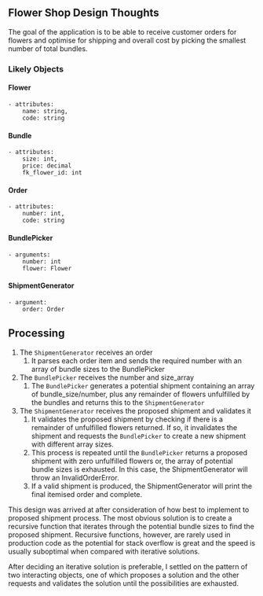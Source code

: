 ## Flower Shop Design Thoughts

The goal of the application is to be able to receive customer orders
for flowers and optimise for shipping and overall cost by picking
the smallest number of total bundles.

### Likely Objects

#### Flower
    - attributes: 
        name: string,
        code: string

#### Bundle
    - attributes: 
        size: int,
        price: decimal
        fk_flower_id: int

#### Order
    - attributes:
        number: int,
        code: string

#### BundlePicker
    - arguments:
        number: int
        flower: Flower

#### ShipmentGenerator
    - argument: 
        order: Order


## Processing
1. The `ShipmentGenerator` receives an order
    1. It parses each order item and sends the required number with 
       an array of bundle sizes to the BundlePicker 
1. The `BundlePicker` receives the number and size_array
    1.  The `BundlePicker` generates a potential shipment containing an array
        of bundle_size/number, plus any remainder of flowers unfulfilled by
        the bundles and returns this to the `ShipmentGenerator`
1. The `ShipmentGenerator` receives the proposed shipment and validates it
    1.  It validates the proposed shipment by checking if there is a remainder
    of unfulfilled flowers returned. If so, it invalidates the shipment and requests the
        `BundlePicker` to create a new shipment with different array sizes.
    1. This process is repeated until the `BundlePicker` returns a proposed
    shipment with zero unfulfilled flowers or, the array of potential bundle
       sizes is exhausted.  In this case, the ShipmentGenerator will throw an
       InvalidOrderError.
   1. If a valid shipment is produced, the ShipmentGenerator will print the final
    itemised order and complete.
      

This design was arrived at after consideration of how best to implement to proposed
shipment process. The most obvious solution is to create a recursive function that
iterates through the potential bundle sizes to find the proposed shipment.  Recursive
functions, however, are rarely used in production code as the potential for stack
overflow is great and the speed is usually suboptimal when compared with iterative
solutions.

After deciding an iterative solution is preferable, I settled on the pattern of two
interacting objects, one of which proposes a solution and the other requests and 
validates the solution until the possibilities are exhausted.    


